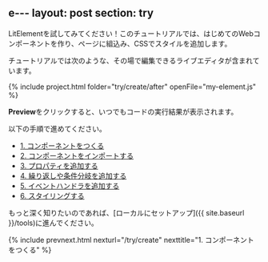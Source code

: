 e---
layout: post
section: try
---

<!-- original:
Try LitElement! In this tutorial you'll build your first web component, use it in a web page, and add style with CSS.

The tutorial pages contain live code samples that you can edit, like this:
-->

LitElementを試してみてください！このチュートリアルでは、はじめてのWebコンポーネントを作り、ページに組込み、CSSでスタイルを追加します。

チュートリアルでは次のような、その場で編集できるライブエディタが含まれています。

{% include project.html folder="try/create/after" openFile="my-element.js" %}

<!-- original:
Click **Preview** at any time to see your code in action. 

Follow the steps below to get started with LitElement:

*  [1. Create a component](/try/create).
*  [2. Import your component](/try/import).
*  [3. Add a property to your template](/try/properties).
*  [4. Add loops and conditionals to your template](/try/logic).
*  [5. Add an event handler to your template](/try/events).
*  [6. Style your template](/try/style).

When you're ready to dive in, follow this guide to [Set up LitElement locally](/tools/setup). 
-->

**Preview**をクリックすると、いつでもコードの実行結果が表示されます。

以下の手順で進めてください。

*  [1. コンポーネントをつくる](/try/create)
*  [2. コンポーネントをインポートする](/try/import)
*  [3. プロパティを追加する](/try/properties)
*  [4. 繰り返しや条件分岐を追加する](/try/logic)
*  [5. イベントハンドラを追加する](/try/events)
*  [6. スタイリングする](/try/style)

もっと深く知りたいのであれば、[ローカルにセットアップ]({{ site.baseurl }}/tools)に進んでください。


{% include prevnext.html nexturl="/try/create" nexttitle="1. コンポーネントをつくる" %}
